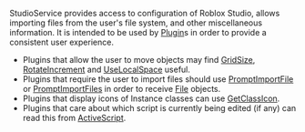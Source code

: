 StudioService provides access to configuration of Roblox Studio, allows importing files from the user's file system, and other miscellaneous information. It is intended to be used by [Plugin](https://developer.roblox.com/en-us/api-reference/class/Plugin)s in order to provide a consistent user experience.

*   Plugins that allow the user to move objects may find [GridSize](https://developer.roblox.com/en-us/api-reference/property/StudioService/GridSize), [RotateIncrement](https://developer.roblox.com/en-us/api-reference/property/StudioService/RotateIncrement) and [UseLocalSpace](https://developer.roblox.com/en-us/api-reference/property/StudioService/UseLocalSpace) useful.
*   Plugins that require the user to import files should use [PromptImportFile](https://developer.roblox.com/en-us/api-reference/function/StudioService/PromptImportFile) or [PromptImportFiles](https://developer.roblox.com/en-us/api-reference/function/StudioService/PromptImportFiles) in order to receive [File](https://developer.roblox.com/en-us/api-reference/class/File) objects.
*   Plugins that display icons of Instance classes can use [GetClassIcon](https://developer.roblox.com/en-us/api-reference/function/StudioService/GetClassIcon).
*   Plugins that care about which script is currently being edited (if any) can read this from [ActiveScript](https://developer.roblox.com/en-us/api-reference/property/StudioService/ActiveScript).